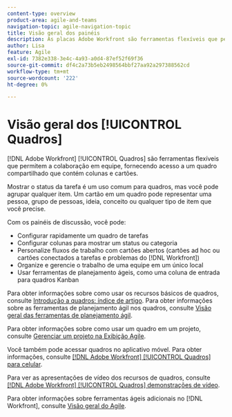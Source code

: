```yaml
---
content-type: overview
product-area: agile-and-teams
navigation-topic: agile-navigation-topic
title: Visão geral dos painéis
description: As placas Adobe Workfront são ferramentas flexíveis que permitem a colaboração em equipe, fornecendo acesso a uma placa compartilhada que contém colunas e cartões.
author: Lisa
feature: Agile
exl-id: 7382e338-3e4c-4a93-a0d4-87ef52f69f36
source-git-commit: df4c2a73b5eb2498564bbf27aa92a297388562cd
workflow-type: tm+mt
source-wordcount: '222'
ht-degree: 0%

---
```


# Visão geral dos [!UICONTROL Quadros]

[!DNL Adobe Workfront] [!UICONTROL Quadros] são ferramentas flexíveis que permitem a colaboração em equipe, fornecendo acesso a um quadro compartilhado que contém colunas e cartões.

Mostrar o status da tarefa é um uso comum para quadros, mas você pode agrupar qualquer item. Um cartão em um quadro pode representar uma pessoa, grupo de pessoas, ideia, conceito ou qualquer tipo de item que você precise.

Com os painéis de discussão, você pode:

* Configurar rapidamente um quadro de tarefas
* Configurar colunas para mostrar um status ou categoria
* Personalize fluxos de trabalho com cartões abertos (cartões ad hoc ou cartões conectados a tarefas e problemas do [!DNL Workfront])
* Organize e gerencie o trabalho de uma equipe em um único local
* Usar ferramentas de planejamento ágeis, como uma coluna de entrada para quadros Kanban

Para obter informações sobre como usar os recursos básicos de quadros, consulte [Introdução a quadros: índice de artigo](../agile/get-started-with-boards/get-started-with-boards.md). Para obter informações sobre as ferramentas de planejamento ágil nos quadros, consulte [Visão geral das ferramentas de planejamento ágil](/help/quicksilver/agile/use-boards-agile-planning-tools/agile-planning-tools-overview.md).

Para obter informações sobre como usar um quadro em um projeto, consulte [Gerenciar um projeto na Exibição Agile](/help/quicksilver/manage-work/projects/manage-projects/manage-projects-in-agile-view.md).

Você também pode acessar quadros no aplicativo móvel. Para obter informações, consulte [[!DNL Adobe Workfront] [!UICONTROL Quadros] para celular](/help/quicksilver/workfront-basics/mobile-apps/using-the-workfront-mobile-app/mobile-boards.md).

Para ver as apresentações de vídeo dos recursos de quadros, consulte [[!DNL Adobe Workfront] [!UICONTROL Quadros] demonstrações de vídeo](/help/quicksilver/agile/get-started-with-boards/boards-video-demonstrations.md).

Para obter informações sobre ferramentas ágeis adicionais no [!DNL Workfront], consulte [Visão geral do Agile](../agile/agile-overview.md).
